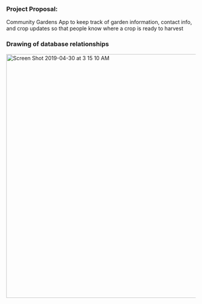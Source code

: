 ### Project Proposal:
Community Gardens
App to keep track of garden information, contact info, and crop updates so that people know where a crop is ready to harvest

### Drawing of database relationships
<img width="648" alt="Screen Shot 2019-04-30 at 3 15 10 AM" src="https://user-images.githubusercontent.com/31064025/56955425-324e4480-6af6-11e9-89c8-dab11cac05e3.png">
